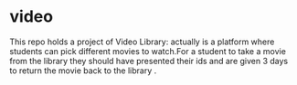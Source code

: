 # video
This repo holds a project of Video Library: actually is a platform where students can pick different movies to watch.For a student to take a movie from the library they should have presented their ids and are given 3 days to return the movie back to the library .
